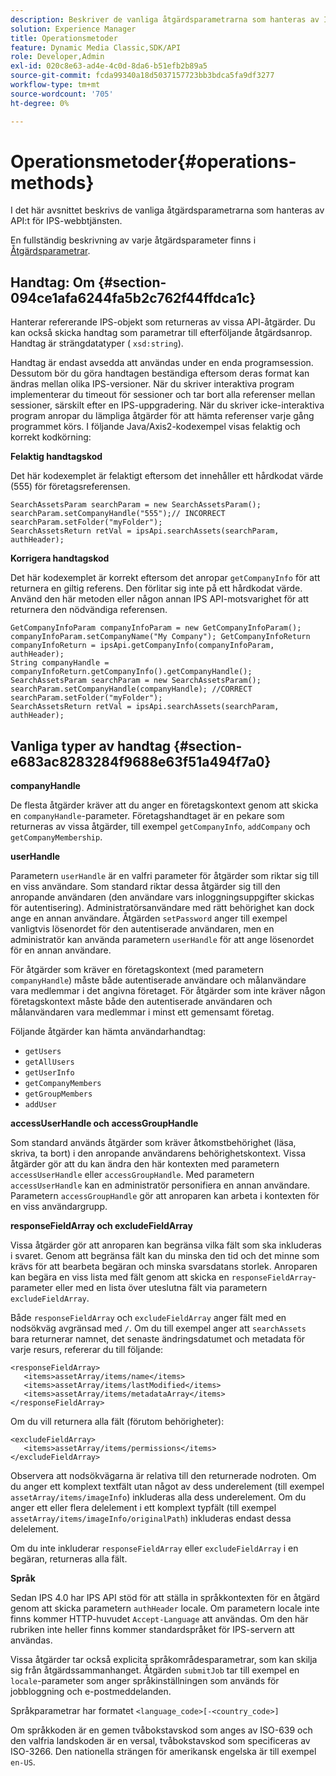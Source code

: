 ```yaml
---
description: Beskriver de vanliga åtgärdsparametrarna som hanteras av IPS Web Service API.
solution: Experience Manager
title: Operationsmetoder
feature: Dynamic Media Classic,SDK/API
role: Developer,Admin
exl-id: 020c8e63-ad4e-4c0d-8da6-b51efb2b89a5
source-git-commit: fcda99340a18d5037157723bb3bdca5fa9df3277
workflow-type: tm+mt
source-wordcount: '705'
ht-degree: 0%

---
```


# Operationsmetoder{#operations-methods}

I det här avsnittet beskrivs de vanliga åtgärdsparametrarna som hanteras av API:t för IPS-webbtjänsten.

En fullständig beskrivning av varje åtgärdsparameter finns i [Åtgärdsparametrar](/help/aem-ips-api/operations/c-operations-intro/c-methods/c-methods.md).

## Handtag: Om {#section-094ce1afa6244fa5b2c762f44ffdca1c}

Hanterar refererande IPS-objekt som returneras av vissa API-åtgärder. Du kan också skicka handtag som parametrar till efterföljande åtgärdsanrop. Handtag är strängdatatyper ( `xsd:string`).

Handtag är endast avsedda att användas under en enda programsession. Dessutom bör du göra handtagen beständiga eftersom deras format kan ändras mellan olika IPS-versioner. När du skriver interaktiva program implementerar du timeout för sessioner och tar bort alla referenser mellan sessioner, särskilt efter en IPS-uppgradering. När du skriver icke-interaktiva program anropar du lämpliga åtgärder för att hämta referenser varje gång programmet körs. I följande Java/Axis2-kodexempel visas felaktig och korrekt kodkörning:

**Felaktig handtagskod**

Det här kodexemplet är felaktigt eftersom det innehåller ett hårdkodat värde (555) för företagsreferensen.

```
SearchAssetsParam searchParam = new SearchAssetsParam(); searchParam.setCompanyHandle("555");// INCORRECT 
searchParam.setFolder("myFolder"); 
SearchAssetsReturn retVal = ipsApi.searchAssets(searchParam, authHeader);
```

**Korrigera handtagskod**

Det här kodexemplet är korrekt eftersom det anropar `getCompanyInfo` för att returnera en giltig referens. Den förlitar sig inte på ett hårdkodat värde. Använd den här metoden eller någon annan IPS API-motsvarighet för att returnera den nödvändiga referensen.

```
GetCompanyInfoParam companyInfoParam = new GetCompanyInfoParam(); 
companyInfoParam.setCompanyName("My Company"); GetCompanyInfoReturn companyInfoReturn = ipsApi.getCompanyInfo(companyInfoParam, authHeader); 
String companyHandle = companyInfoReturn.getCompanyInfo().getCompanyHandle(); 
SearchAssetsParam searchParam = new SearchAssetsParam(); searchParam.setCompanyHandle(companyHandle); //CORRECT 
searchParam.setFolder("myFolder"); 
SearchAssetsReturn retVal = ipsApi.searchAssets(searchParam, authHeader);
```

## Vanliga typer av handtag {#section-e683ac8283284f9688e63f51a494f7a0}

**companyHandle**

De flesta åtgärder kräver att du anger en företagskontext genom att skicka en `companyHandle`-parameter. Företagshandtaget är en pekare som returneras av vissa åtgärder, till exempel `getCompanyInfo`, `addCompany` och `getCompanyMembership`.

**userHandle**

Parametern `userHandle` är en valfri parameter för åtgärder som riktar sig till en viss användare. Som standard riktar dessa åtgärder sig till den anropande användaren (den användare vars inloggningsuppgifter skickas för autentisering). Administratörsanvändare med rätt behörighet kan dock ange en annan användare. Åtgärden `setPassword` anger till exempel vanligtvis lösenordet för den autentiserade användaren, men en administratör kan använda parametern `userHandle` för att ange lösenordet för en annan användare.

För åtgärder som kräver en företagskontext (med parametern `companyHandle`) måste både autentiserade användare och målanvändare vara medlemmar i det angivna företaget. För åtgärder som inte kräver någon företagskontext måste både den autentiserade användaren och målanvändaren vara medlemmar i minst ett gemensamt företag.

Följande åtgärder kan hämta användarhandtag:

* `getUsers`
* `getAllUsers`
* `getUserInfo`
* `getCompanyMembers`
* `getGroupMembers`
* `addUser`

**accessUserHandle och accessGroupHandle**

Som standard används åtgärder som kräver åtkomstbehörighet (läsa, skriva, ta bort) i den anropande användarens behörighetskontext. Vissa åtgärder gör att du kan ändra den här kontexten med parametern `accessUserHandle` eller `accessGroupHandle`. Med parametern `accessUserHandle` kan en administratör personifiera en annan användare. Parametern `accessGroupHandle` gör att anroparen kan arbeta i kontexten för en viss användargrupp.

**responseFieldArray och excludeFieldArray**

Vissa åtgärder gör att anroparen kan begränsa vilka fält som ska inkluderas i svaret. Genom att begränsa fält kan du minska den tid och det minne som krävs för att bearbeta begäran och minska svarsdatans storlek. Anroparen kan begära en viss lista med fält genom att skicka en `responseFieldArray`-parameter eller med en lista över uteslutna fält via parametern `excludeFieldArray`.

Både `responseFieldArray` och `excludeFieldArray` anger fält med en nodsökväg avgränsad med `/`. Om du till exempel anger att `searchAssets` bara returnerar namnet, det senaste ändringsdatumet och metadata för varje resurs, refererar du till följande:

```
<responseFieldArray> 
   <items>assetArray/items/name</items> 
   <items>assetArray/items/lastModified</items> 
   <items>assetArray/items/metadataArray</items> 
</responseFieldArray>
```

Om du vill returnera alla fält (förutom behörigheter):

```
<excludeFieldArray> 
   <items>assetArray/items/permissions</items> 
</excludeFieldArray>
```

Observera att nodsökvägarna är relativa till den returnerade nodroten. Om du anger ett komplext textfält utan något av dess underelement (till exempel `assetArray/items/imageInfo`) inkluderas alla dess underelement. Om du anger ett eller flera delelement i ett komplext typfält (till exempel `assetArray/items/imageInfo/originalPath`) inkluderas endast dessa delelement.

Om du inte inkluderar `responseFieldArray` eller `excludeFieldArray` i en begäran, returneras alla fält.

**Språk**

Sedan IPS 4.0 har IPS API stöd för att ställa in språkkontexten för en åtgärd genom att skicka parametern `authHeader` locale. Om parametern locale inte finns kommer HTTP-huvudet `Accept-Language` att användas. Om den här rubriken inte heller finns kommer standardspråket för IPS-servern att användas.

Vissa åtgärder tar också explicita språkområdesparametrar, som kan skilja sig från åtgärdssammanhanget. Åtgärden `submitJob` tar till exempel en `locale`-parameter som anger språkinställningen som används för jobbloggning och e-postmeddelanden.

Språkparametrar har formatet `<language_code>[-<country_code>]`

Om språkkoden är en gemen tvåbokstavskod som anges av ISO-639 och den valfria landskoden är en versal, tvåbokstavskod som specificeras av ISO-3266. Den nationella strängen för amerikansk engelska är till exempel `en-US`.
